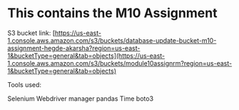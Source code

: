 # This contains the M10 Assignment

S3 bucket link: [https://us-east-1.console.aws.amazon.com/s3/buckets/database-update-bucket-m10-assignment-hegde-akarsha?region=us-east-1&bucketType=general&tab=objects](https://us-east-1.console.aws.amazon.com/s3/buckets/module10assignrm?region=us-east-1&bucketType=general&tab=objects)

Tools used:

Selenium
Webdriver manager
pandas
Time
boto3
